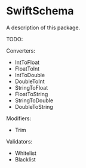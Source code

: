 # SwiftSchema

A description of this package.

TODO:

Converters:
- IntToFloat
- FloatToInt
- IntToDouble
- DoubleToInt
- StringToFloat
- FloatToString
- StringToDouble
- DoubleToString

Modifiers:
- Trim

Validators:
- Whitelist
- Blacklist
